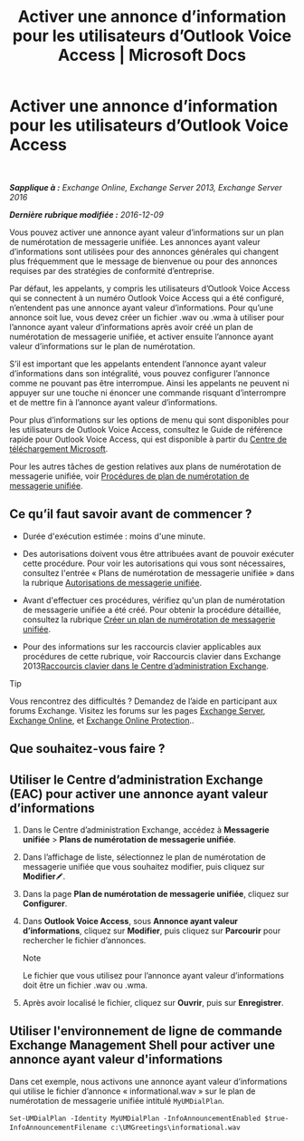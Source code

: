 ﻿---
title: 'Activer une annonce d’information pour les utilisateurs d’Outlook Voice Access | Microsoft Docs'
TOCTitle: Activer une annonce d’information pour les utilisateurs d’Outlook Voice Access
ms:assetid: b69ed0e1-f978-498a-963e-42a047678db4
ms:mtpsurl: https://technet.microsoft.com/fr-fr/library/Bb124344(v=EXCHG.150)
ms:contentKeyID: 50555483
ms.date: 05/23/2018
mtps_version: v=EXCHG.150
ms.translationtype: MT
---

# Activer une annonce d’information pour les utilisateurs d’Outlook Voice Access

 

_**Sapplique à :** Exchange Online, Exchange Server 2013, Exchange Server 2016_

_**Dernière rubrique modifiée :** 2016-12-09_

Vous pouvez activer une annonce ayant valeur d’informations sur un plan de numérotation de messagerie unifiée. Les annonces ayant valeur d’informations sont utilisées pour des annonces générales qui changent plus fréquemment que le message de bienvenue ou pour des annonces requises par des stratégies de conformité d’entreprise.

Par défaut, les appelants, y compris les utilisateurs d’Outlook Voice Access qui se connectent à un numéro Outlook Voice Access qui a été configuré, n’entendent pas une annonce ayant valeur d’informations. Pour qu’une annonce soit lue, vous devez créer un fichier .wav ou .wma à utiliser pour l’annonce ayant valeur d’informations après avoir créé un plan de numérotation de messagerie unifiée, et activer ensuite l’annonce ayant valeur d’informations sur le plan de numérotation.

S’il est important que les appelants entendent l’annonce ayant valeur d’informations dans son intégralité, vous pouvez configurer l’annonce comme ne pouvant pas être interrompue. Ainsi les appelants ne peuvent ni appuyer sur une touche ni énoncer une commande risquant d’interrompre et de mettre fin à l’annonce ayant valeur d’informations.

Pour plus d’informations sur les options de menu qui sont disponibles pour les utilisateurs de Outlook Voice Access, consultez le Guide de référence rapide pour Outlook Voice Access, qui est disponible à partir du [Centre de téléchargement Microsoft](https://go.microsoft.com/fwlink/p/?linkid=272767).

Pour les autres tâches de gestion relatives aux plans de numérotation de messagerie unifiée, voir [Procédures de plan de numérotation de messagerie unifiée](um-dial-plan-procedures-exchange-2013-help.md).

## Ce qu’il faut savoir avant de commencer ?

  - Durée d'exécution estimée : moins d'une minute.

  - Des autorisations doivent vous être attribuées avant de pouvoir exécuter cette procédure. Pour voir les autorisations qui vous sont nécessaires, consultez l'entrée « Plans de numérotation de messagerie unifiée » dans la rubrique [Autorisations de messagerie unifiée](unified-messaging-permissions-exchange-2013-help.md).

  - Avant d'effectuer ces procédures, vérifiez qu'un plan de numérotation de messagerie unifiée a été créé. Pour obtenir la procédure détaillée, consultez la rubrique [Créer un plan de numérotation de messagerie unifiée](create-a-um-dial-plan-exchange-2013-help.md).

  - Pour des informations sur les raccourcis clavier applicables aux procédures de cette rubrique, voir Raccourcis clavier dans Exchange 2013[Raccourcis clavier dans le Centre d’administration Exchange](keyboard-shortcuts-in-the-exchange-admin-center-exchange-online-protection-help.md).

> [!TIP]
> Vous rencontrez des difficultés ? Demandez de l’aide en participant aux forums Exchange. Visitez les forums sur les pages <a href="https://go.microsoft.com/fwlink/p/?linkid=60612">Exchange Server</a>, <a href="https://go.microsoft.com/fwlink/p/?linkid=267542">Exchange Online</a>, et <a href="https://go.microsoft.com/fwlink/p/?linkid=285351">Exchange Online Protection</a>..


## Que souhaitez-vous faire ?

## Utiliser le Centre d’administration Exchange (EAC) pour activer une annonce ayant valeur d’informations

1.  Dans le Centre d’administration Exchange, accédez à **Messagerie unifiée** \> **Plans de numérotation de messagerie unifiée**.

2.  Dans l’affichage de liste, sélectionnez le plan de numérotation de messagerie unifiée que vous souhaitez modifier, puis cliquez sur **Modifier**![Icône Modifier](images/Bb124582.6f53ccb2-1f13-4c02-bea0-30690e6ea71d(EXCHG.150).gif "Icône Modifier").

3.  Dans la page **Plan de numérotation de messagerie unifiée**, cliquez sur **Configurer**.

4.  Dans **Outlook Voice Access**, sous **Annonce ayant valeur d’informations**, cliquez sur **Modifier**, puis cliquez sur **Parcourir** pour rechercher le fichier d’annonces.
    
    > [!NOTE]
    > Le fichier que vous utilisez pour l’annonce ayant valeur d’informations doit être un fichier .wav ou .wma.


5.  Après avoir localisé le fichier, cliquez sur **Ouvrir**, puis sur **Enregistrer**.

## Utiliser l'environnement de ligne de commande Exchange Management Shell pour activer une annonce ayant valeur d'informations

Dans cet exemple, nous activons une annonce ayant valeur d’informations qui utilise le fichier d’annonce « informational.wav » sur le plan de numérotation de messagerie unifiée intitulé `MyUMDialPlan`.

    Set-UMDialPlan -Identity MyUMDialPlan -InfoAnnouncementEnabled $true-InfoAnnouncementFilename c:\UMGreetings\informational.wav


